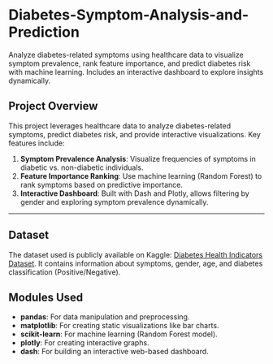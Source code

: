 # Diabetes-Symptom-Analysis-and-Prediction
Analyze diabetes-related symptoms using healthcare data to visualize symptom prevalence, rank feature importance, and predict diabetes risk with machine learning. Includes an interactive dashboard to explore insights dynamically.

## **Project Overview**
This project leverages healthcare data to analyze diabetes-related symptoms, predict diabetes risk, and provide interactive visualizations. Key features include:
1. **Symptom Prevalence Analysis**: Visualize frequencies of symptoms in diabetic vs. non-diabetic individuals.
2. **Feature Importance Ranking**: Use machine learning (Random Forest) to rank symptoms based on predictive importance.
3. **Interactive Dashboard**: Built with Dash and Plotly, allows filtering by gender and exploring symptom prevalence dynamically.

---

## **Dataset**
The dataset used is publicly available on Kaggle: [Diabetes Health Indicators Dataset](https://www.kaggle.com/datasets/ishandutta/early-stage-diabetes-risk-prediction-dataset?resource=download). It contains information about symptoms, gender, age, and diabetes classification (Positive/Negative).

## **Modules Used**
- **pandas**: For data manipulation and preprocessing.
- **matplotlib**: For creating static visualizations like bar charts.
- **scikit-learn**: For machine learning (Random Forest model).
- **plotly**: For creating interactive graphs.
- **dash**: For building an interactive web-based dashboard.

